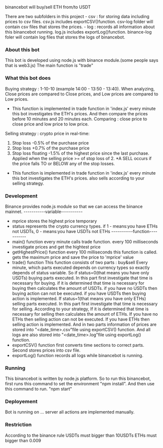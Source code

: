 binancebot will buy/sell ETH from/to USDT

There are two subfolders in this project
    - csv : for storing data including prices to csv files.
            csv.js includes exportCSV()function.
            csv-log folder will contain csv files that stores the prices.
    - log : records all information about this binancebot running.
            log.js includes exportLog()function.
            binance-log foler will contain log files that stores the logs of binancebot.

### About this bot
This bot is developed using node.js with binance module.(some people says that is web3.js)
The main function is "trade"

### What this bot does
Buying strategy : 1-10-10 (example 14:00 - 13:50 - 13:40).
When analyzing, Close prices are compared to Close prices, and Low prices are compared to Low prices.
- This function is implemented in trade function in 'index.js'
 every minute this bot investigates the ETH's prices.
 And then compare the prices before 10 minutes and 20 minutes each.
 Comparing : close price to close price and low price to low price.

Selling strategy : crypto price in real-time:
1. Stop loss -0.5% of the purchase price
2. Stop loss +0.7% of the purchase price
3. Stop loss floating -1.5% of the highest price since the last purchase. Applied when the selling price >= of stop loss of 2.
*A SELL occurs if the price falls TO or BELOW any of the stop losses.
- This function is implemented in trade function in 'index.js'
 every minute this bot investigates the ETH's prices.
 also sells according to your selling strategy.

### Development
Binance provides node.js module so that we can access the binance mainnet.
-----------variable-----------
- mprice
 stores the highest price temporary
- status
 represents the crypto currency types. if 1 - means:you have ETHs not USDTs, 0 - means:you have USDTs not ETHs
-----------function-----------
- main() function
 every minute calls trade function.
 every 100 milliseconds investigate prices and get the hightest price
- getHighestPrice() function
 every 100 milliseconds this function is called.
 gets the maximum price and save the price to 'mprice' value
- trade() function
 This function consists of two parts : buy&sell
 Every minute, which parts executed depends on currency types so exactly depends of status variable.
 So if status=0(that means you have only USDTs) buying parts executed.
  In this part first investigate that time is necessary for buying. if it is determined that time is necessary for buying then calculates the amount of USDTs. if you have no USDTs then buying action can not be executed. if you have USDTs then buying action is implemented.
 If status=1(that means you have only ETHs) selling parts executed.
  In this part first investigate that time is necessary for selling. According to your strategy, If it is determined that time is necessary for selling then calculates the amount of ETHs. If you have no ETHs then selling action can not be executed. If you have ETHs then selling action is implemented.
 And in two parts information of prices are stored into "<date_time>.csv"file using exportCSV() function.
 And all logs are also stored into "<date_time>.log"file using exportLog() function.
- exportCSV() function
 first converts time sections to correct parts.
 Second stores prices into csv file.
- exportLog() function
 records all logs while binancebot is running.

### Running
This binancebot is written by node.js platform.
So to run this binancebot, first runs this command to set the environment "npm install".
And then use this command to run. "npm start"

### Deployement
Bot is running on ... server
all actions are implemented manually.

### Restriction
According to the binance rule
USDTs must bigger than 10USDTs
ETHs must bigger than 0.009